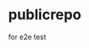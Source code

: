 # publicrepo
for e2e test


























































































































































































































































































































































































































































































































































































































































































































































































































































































































































































































































































































































































































































































































































































































































































































































































































































































































































































































































































































































































































































































































































































































































































































































































































































































































































































































































































































































































































































































































































































































































































































































































































































































































































































































































































































































































































































































































































































































































































































































































































































